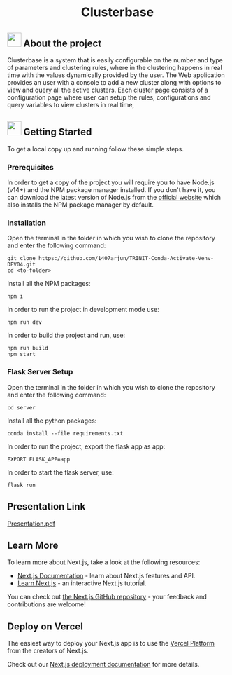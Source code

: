 <h1 align="center">Clusterbase</h1>

## <img src="https://openclipart.org/download/307315/1538154643.svg" width="32" height="32"> About the project
Clusterbase is a system that is easily configurable on the number and type of parameters and clustering rules, where in the clustering happens in real time with the values dynamically provided by the user. The Web application provides an user with a console to add a new cluster along with options to view and query all the active clusters. Each cluster page consists of a configuration page where user can setup the rules, configurations and query variables to view clusters in real time, 


## <img src="https://cdn.iconscout.com/icon/free/png-512/laptop-user-1-1179329.png" width="32" height="32"> Getting Started
To get a local copy up and running follow these simple steps.
### Prerequisites
In order to get a copy of the project you will require you to have Node.js (v14+) and the NPM package manager installed. If you don't have it, you can download the latest version of Node.js from the [official website](https://nodejs.org/en/download/) which also installs the NPM package manager by default.
### Installation
Open the terminal in the folder in which you wish to clone the repository and enter the following command:
``` 
git clone https://github.com/1407arjun/TRINIT-Conda-Activate-Venv-DEV04.git
cd <to-folder>
```
Install all the NPM packages:
```
npm i
```
In order to run the project in development mode use:
```
npm run dev
```
In order to build the project and run, use:
```
npm run build
npm start
```

### Flask Server Setup
Open the terminal in the folder in which you wish to clone the repository and enter the following command:
``` 
cd server
```
Install all the python packages:
```
conda install --file requirements.txt
```
In order to run the project, export the flask app as app:
```
EXPORT FLASK_APP=app
```
In order to start the flask server, use:
```
flask run
```

## Presentation Link 

[Presentation.pdf](https://github.com/1407arjun/TRINIT-Conda-Activate-Venv-DEV04/files/10715125/Presentation.pdf)



## Learn More

To learn more about Next.js, take a look at the following resources:

- [Next.js Documentation](https://nextjs.org/docs) - learn about Next.js features and API.
- [Learn Next.js](https://nextjs.org/learn) - an interactive Next.js tutorial.

You can check out [the Next.js GitHub repository](https://github.com/vercel/next.js/) - your feedback and contributions are welcome!

## Deploy on Vercel

The easiest way to deploy your Next.js app is to use the [Vercel Platform](https://vercel.com/new?utm_medium=default-template&filter=next.js&utm_source=create-next-app&utm_campaign=create-next-app-readme) from the creators of Next.js.

Check out our [Next.js deployment documentation](https://nextjs.org/docs/deployment) for more details.

